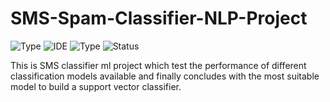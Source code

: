 # SMS-Spam-Classifier-NLP-Project

![Type](https://img.shields.io/badge/Machine-Learning-red.svg)
![IDE](https://img.shields.io/badge/Field-Natural_Language_Processing-orange.svg)
![Type](https://img.shields.io/badge/Type-Supervised-yellow.svg)
![Status](https://img.shields.io/badge/Status-Completed-darkgreen.svg)

This is SMS classifier ml project which test the performance of different classification models available and finally concludes with the most suitable model to build a support vector classifier.
